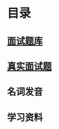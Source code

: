 # 目录
## [面试题库](https://github.com/jiujiuhouse/Real-Interview-Question/blob/master/面试题库/interviews.md)
## [真实面试题](https://github.com/jiujiuhouse/Real-Interview-Question/blob/master/真实面试题/real-interviews.md)
## 名词发音
## 学习资料

